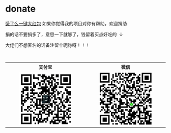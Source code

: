 # donate
[饿了么一键大红包](https://github.com/SzPluto/elemeHongbao)
如果你觉得我的项目对你有帮助，欢迎捐助

捐的话不要捐多了，意思一下就够了，钱留着买点好吃的  ↓

大佬们不想匿名的话备注留个昵称呀！！！
<table>
  <tr>
    <th width="50%">支付宝</th>
    <th width="50%">微信</th>
  </tr>
  <tr></tr>
  <tr align="center">
    <td><img width="70%" src="https://github.com/SzPluto/donate/blob/master/zfb.png"></td>
    <td><img width="70%" src="https://github.com/SzPluto/donate/blob/master/wx.png"></td>
  </tr>
</table>
